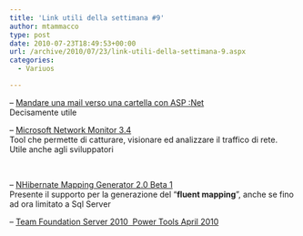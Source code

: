 ```yaml
---
title: 'Link utili della settimana #9'
author: mtammacco
type: post
date: 2010-07-23T18:49:53+00:00
url: /archive/2010/07/23/link-utili-della-settimana-9.aspx
categories:
  - Variuos

---
```

&#8211; [Mandare una mail verso una cartella con ASP :Net][1]  
Decisamente utile

&#8211; [Microsoft Network Monitor 3.4][2]  
Tool che permette di catturare, visionare ed analizzare il traffico di rete. Utile anche agli sviluppatori  

 

&#8211; [NHibernate Mapping Generator 2.0 Beta 1][3]  
Presente il supporto per la generazione del “**fluent mapping**”, anche se fino ad ora limitato a Sql Server

&#8211; [Team Foundation Server 2010  Power Tools April 2010][4]

 [1]: http://blogs.ugidotnet.org/flexy/archive/2010/07/20/mandare-una-mail-ad-una-cartella-con-asp.net.aspx
 [2]: http://www.microsoft.com/downloads/details.aspx?FamilyID=983B941D-06CB-4658-B7F6-3088333D062F&displaylang=en
 [3]: http://nmg.codeplex.com/releases/view/49418
 [4]: http://visualstudiogallery.msdn.microsoft.com/en-us/3e8c9b68-6e39-4577-b9b7-78489b5cb1da